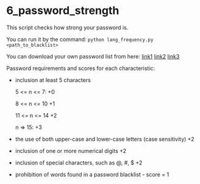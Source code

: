 # 6_password_strength

This script checks how strong your password is.

You can run it by the command: `python lang_frequency.py <path_to_blacklist>`

You can download your own password list from here:
[link1]( https://github.com/danielmiessler/SecLists/tree/master/Passwords) 
[link2]( https://dazzlepod.com/site_media/txt/passwords.txt) 
[link3]( https://forum.antichat.ru/threads/281655/)

Password requirements and scores for each characteristic:

* inclusion at least 5 characters

    5 <= n <= 7: +0

    8 <= n <= 10 +1

    11 <= n <= 14 +2

    n => 15: +3

* the use of both upper-case and lower-case letters (case sensitivity) +2

* inclusion of one or more numerical digits +2

* inclusion of special characters, such as @, #, $ +2

* prohibition of words found in a password blacklist - score = 1